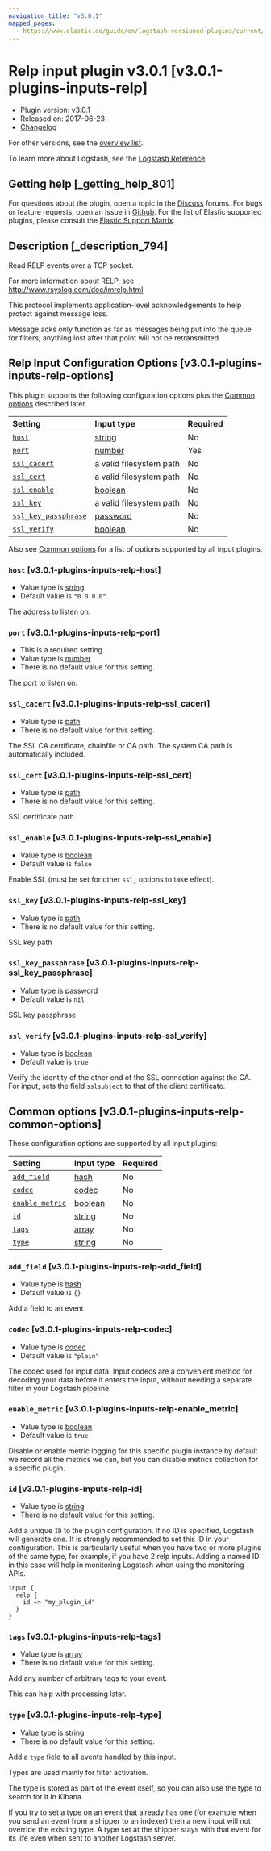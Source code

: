 ```yaml
---
navigation_title: "v3.0.1"
mapped_pages:
  - https://www.elastic.co/guide/en/logstash-versioned-plugins/current/v3.0.1-plugins-inputs-relp.html
---
```


# Relp input plugin v3.0.1 [v3.0.1-plugins-inputs-relp]

* Plugin version: v3.0.1
* Released on: 2017-06-23
* [Changelog](https://github.com/logstash-plugins/logstash-input-relp/blob/v3.0.1/CHANGELOG.md)

For other versions, see the [overview list](input-relp-index.md).

To learn more about Logstash, see the [Logstash Reference](https://www.elastic.co/guide/en/logstash/current/index.html).

## Getting help [_getting_help_801]

For questions about the plugin, open a topic in the [Discuss](http://discuss.elastic.co) forums. For bugs or feature requests, open an issue in [Github](https://github.com/logstash-plugins/logstash-input-relp). For the list of Elastic supported plugins, please consult the [Elastic Support Matrix](https://www.elastic.co/support/matrix#matrix_logstash_plugins).

## Description [_description_794]

Read RELP events over a TCP socket.

For more information about RELP, see <http://www.rsyslog.com/doc/imrelp.html>

This protocol implements application-level acknowledgements to help protect against message loss.

Message acks only function as far as messages being put into the queue for filters; anything lost after that point will not be retransmitted

## Relp Input Configuration Options [v3.0.1-plugins-inputs-relp-options]

This plugin supports the following configuration options plus the [Common options](v3-0-1-plugins-inputs-relp.md#v3.0.1-plugins-inputs-relp-common-options) described later.

| Setting | Input type | Required |
| :- | :- | :- |
| [`host`](v3-0-1-plugins-inputs-relp.md#v3.0.1-plugins-inputs-relp-host) | [string](/lsr/value-types.md#string) | No |
| [`port`](v3-0-1-plugins-inputs-relp.md#v3.0.1-plugins-inputs-relp-port) | [number](/lsr/value-types.md#number) | Yes |
| [`ssl_cacert`](v3-0-1-plugins-inputs-relp.md#v3.0.1-plugins-inputs-relp-ssl_cacert) | a valid filesystem path | No |
| [`ssl_cert`](v3-0-1-plugins-inputs-relp.md#v3.0.1-plugins-inputs-relp-ssl_cert) | a valid filesystem path | No |
| [`ssl_enable`](v3-0-1-plugins-inputs-relp.md#v3.0.1-plugins-inputs-relp-ssl_enable) | [boolean](/lsr/value-types.md#boolean) | No |
| [`ssl_key`](v3-0-1-plugins-inputs-relp.md#v3.0.1-plugins-inputs-relp-ssl_key) | a valid filesystem path | No |
| [`ssl_key_passphrase`](v3-0-1-plugins-inputs-relp.md#v3.0.1-plugins-inputs-relp-ssl_key_passphrase) | [password](/lsr/value-types.md#password) | No |
| [`ssl_verify`](v3-0-1-plugins-inputs-relp.md#v3.0.1-plugins-inputs-relp-ssl_verify) | [boolean](/lsr/value-types.md#boolean) | No |

Also see [Common options](v3-0-1-plugins-inputs-relp.md#v3.0.1-plugins-inputs-relp-common-options) for a list of options supported by all input plugins.

### `host` [v3.0.1-plugins-inputs-relp-host]

* Value type is [string](/lsr/value-types.md#string)
* Default value is `"0.0.0.0"`

The address to listen on.

### `port` [v3.0.1-plugins-inputs-relp-port]

* This is a required setting.
* Value type is [number](/lsr/value-types.md#number)
* There is no default value for this setting.

The port to listen on.

### `ssl_cacert` [v3.0.1-plugins-inputs-relp-ssl_cacert]

* Value type is [path](/lsr/value-types.md#path)
* There is no default value for this setting.

The SSL CA certificate, chainfile or CA path. The system CA path is automatically included.

### `ssl_cert` [v3.0.1-plugins-inputs-relp-ssl_cert]

* Value type is [path](/lsr/value-types.md#path)
* There is no default value for this setting.

SSL certificate path

### `ssl_enable` [v3.0.1-plugins-inputs-relp-ssl_enable]

* Value type is [boolean](/lsr/value-types.md#boolean)
* Default value is `false`

Enable SSL (must be set for other `ssl_` options to take effect).

### `ssl_key` [v3.0.1-plugins-inputs-relp-ssl_key]

* Value type is [path](/lsr/value-types.md#path)
* There is no default value for this setting.

SSL key path

### `ssl_key_passphrase` [v3.0.1-plugins-inputs-relp-ssl_key_passphrase]

* Value type is [password](/lsr/value-types.md#password)
* Default value is `nil`

SSL key passphrase

### `ssl_verify` [v3.0.1-plugins-inputs-relp-ssl_verify]

* Value type is [boolean](/lsr/value-types.md#boolean)
* Default value is `true`

Verify the identity of the other end of the SSL connection against the CA. For input, sets the field `sslsubject` to that of the client certificate.

## Common options [v3.0.1-plugins-inputs-relp-common-options]

These configuration options are supported by all input plugins:

| Setting | Input type | Required |
| :- | :- | :- |
| [`add_field`](v3-0-1-plugins-inputs-relp.md#v3.0.1-plugins-inputs-relp-add_field) | [hash](/lsr/value-types.md#hash) | No |
| [`codec`](v3-0-1-plugins-inputs-relp.md#v3.0.1-plugins-inputs-relp-codec) | [codec](/lsr/value-types.md#codec) | No |
| [`enable_metric`](v3-0-1-plugins-inputs-relp.md#v3.0.1-plugins-inputs-relp-enable_metric) | [boolean](/lsr/value-types.md#boolean) | No |
| [`id`](v3-0-1-plugins-inputs-relp.md#v3.0.1-plugins-inputs-relp-id) | [string](/lsr/value-types.md#string) | No |
| [`tags`](v3-0-1-plugins-inputs-relp.md#v3.0.1-plugins-inputs-relp-tags) | [array](/lsr/value-types.md#array) | No |
| [`type`](v3-0-1-plugins-inputs-relp.md#v3.0.1-plugins-inputs-relp-type) | [string](/lsr/value-types.md#string) | No |

### `add_field` [v3.0.1-plugins-inputs-relp-add_field]

* Value type is [hash](/lsr/value-types.md#hash)
* Default value is `{}`

Add a field to an event

### `codec` [v3.0.1-plugins-inputs-relp-codec]

* Value type is [codec](/lsr/value-types.md#codec)
* Default value is `"plain"`

The codec used for input data. Input codecs are a convenient method for decoding your data before it enters the input, without needing a separate filter in your Logstash pipeline.

### `enable_metric` [v3.0.1-plugins-inputs-relp-enable_metric]

* Value type is [boolean](/lsr/value-types.md#boolean)
* Default value is `true`

Disable or enable metric logging for this specific plugin instance by default we record all the metrics we can, but you can disable metrics collection for a specific plugin.

### `id` [v3.0.1-plugins-inputs-relp-id]

* Value type is [string](/lsr/value-types.md#string)
* There is no default value for this setting.

Add a unique `ID` to the plugin configuration. If no ID is specified, Logstash will generate one. It is strongly recommended to set this ID in your configuration. This is particularly useful when you have two or more plugins of the same type, for example, if you have 2 relp inputs. Adding a named ID in this case will help in monitoring Logstash when using the monitoring APIs.

```
input {
  relp {
    id => "my_plugin_id"
  }
}
```

### `tags` [v3.0.1-plugins-inputs-relp-tags]

* Value type is [array](/lsr/value-types.md#array)
* There is no default value for this setting.

Add any number of arbitrary tags to your event.

This can help with processing later.

### `type` [v3.0.1-plugins-inputs-relp-type]

* Value type is [string](/lsr/value-types.md#string)
* There is no default value for this setting.

Add a `type` field to all events handled by this input.

Types are used mainly for filter activation.

The type is stored as part of the event itself, so you can also use the type to search for it in Kibana.

If you try to set a type on an event that already has one (for example when you send an event from a shipper to an indexer) then a new input will not override the existing type. A type set at the shipper stays with that event for its life even when sent to another Logstash server.
